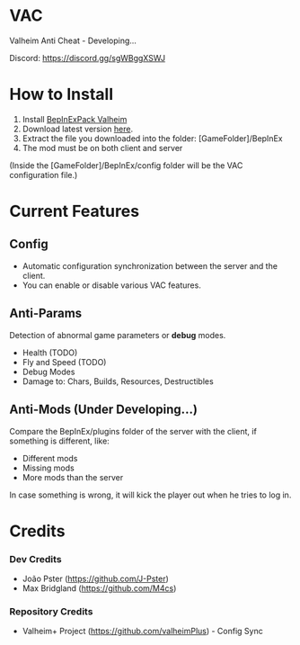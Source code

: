 # VAC
Valheim Anti Cheat - Developing...

Discord: https://discord.gg/sgWBggXSWJ

# How to Install
1. Install [BepInExPack Valheim](https://valheim.thunderstore.io/package/denikson/BepInExPack_Valheim/)
3. Download latest version [here](https://github.com/CastCodes/VAC/releases).
4. Extract the file you downloaded into the folder: [GameFolder]/BepInEx
5. The mod must be on both client and server

(Inside the [GameFolder]/BepInEx/config folder will be the VAC configuration file.)

# Current Features
## Config
* Automatic configuration synchronization between the server and the client.
* You can enable or disable various VAC features.

## Anti-Params
Detection of abnormal game parameters or **debug** modes.

* Health (TODO)
* Fly and Speed (TODO)
* Debug Modes
* Damage to: Chars, Builds, Resources, Destructibles

## Anti-Mods (Under Developing...)
Compare the BepInEx/plugins folder of the server with the client, if something is different, like: 
* Different mods
* Missing mods
* More mods than the server

In case something is wrong, it will kick the player out when he tries to log in.

# Credits
### Dev Credits
* João Pster (https://github.com/J-Pster)
* Max Bridgland (https://github.com/M4cs)

### Repository Credits
* Valheim+ Project (https://github.com/valheimPlus) - Config Sync
